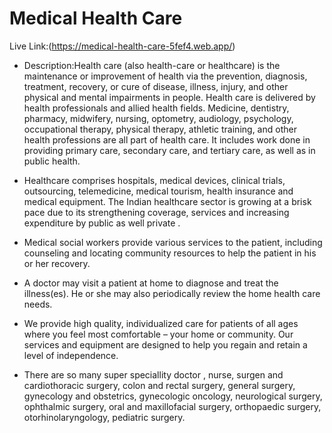 

# Medical Health Care


Live Link:(https://medical-health-care-5fef4.web.app/)

- Description:Health care (also health-care or healthcare) is the maintenance or improvement of health via the prevention, diagnosis, treatment, recovery, or cure of disease, illness, injury, and other physical and mental impairments in people. Health care is delivered by health professionals and allied health fields. Medicine, dentistry, pharmacy, midwifery, nursing, optometry, audiology, psychology, occupational therapy, physical therapy, athletic training, and other health professions are all part of health care. It includes work done in providing primary care, secondary care, and tertiary care, as well as in public health.


- Healthcare comprises hospitals, medical devices, clinical trials, outsourcing, telemedicine, medical tourism, health insurance and medical equipment. The Indian healthcare sector is growing at a brisk pace due to its strengthening coverage, services and increasing expenditure by public as well private .

- Medical social workers provide various services to the patient, including counseling and locating community resources to help the patient in his or her recovery.


- A doctor may visit a patient at home to diagnose and treat the illness(es). He or she may also periodically review the home health care needs.

- We provide high quality, individualized care for patients of all ages where you feel most comfortable – your home or community. Our services and equipment are designed to help you regain and retain a level of independence.


- There are so many super speciallity doctor , nurse, surgen and cardiothoracic surgery, colon and rectal surgery, general surgery, gynecology and obstetrics, gynecologic oncology, neurological surgery, ophthalmic surgery, oral and maxillofacial surgery, orthopaedic surgery, otorhinolaryngology, pediatric surgery. 
